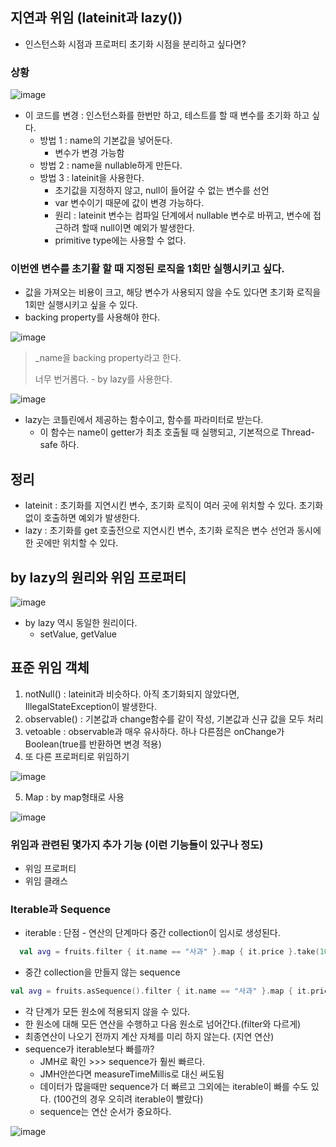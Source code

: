 ## 지연과 위임 (lateinit과 lazy())

+ 인스턴스화 시점과 프로퍼티 초기화 시점을 분리하고 싶다면?

### 상황

![image](https://github.com/HyangKeunChoi/TIL-Today-I-Learned-/assets/49984996/57e083a8-a108-4bf2-b33e-e6ef7aabbfad)

+ 이 코드를 변경 : 인스턴스화를 한번만 하고, 테스트를 할 때 변수를 초기화 하고 싶다.
  - 방법 1 : name의 기본값을 넣어둔다.
    - 변수가 변경 가능함
  - 방법 2 : name을 nullable하게 만든다.
  - 방법 3 : lateinit을 사용한다.
    - 초기값을 지정하지 않고, null이 들어갈 수 없는 변수를 선언
    - var 변수이기 때문에 값이 변경 가능하다.
    - 원리 : lateinit 변수는 컴파일 단계에서 nullable 변수로 바뀌고, 변수에 접근하려 할때 null이면 예외가 발생한다.
    - primitive type에는 사용할 수 없다.
   
### 이번엔 변수를 초기활 할 때 지정된 로직을 1회만 실행시키고 싶다.
+ 값을 가져오는 비용이 크고, 해당 변수가 사용되지 않을 수도 있다면 초기화 로직을 1회만 실행시키고 싶을 수 있다.
+ backing property를 사용해야 한다.

![image](https://github.com/HyangKeunChoi/TIL-Today-I-Learned-/assets/49984996/249d038b-262d-40c6-903f-501d1e44e1fb)

> _name을 backing property라고 한다.
> 
> 너무 번거롭다. - by lazy를 사용한다.

![image](https://github.com/HyangKeunChoi/TIL-Today-I-Learned-/assets/49984996/dbf5aed7-994e-47ff-bff6-c32ac63f03aa)

+ lazy는 코틀린에서 제공하는 함수이고, 함수를 파라미터로 받는다.
  - 이 함수는 name이 getter가 최초 호출될 때 실행되고, 기본적으로 Thread-safe 하다.

## 정리
+ lateinit : 초기화를 지연시킨 변수, 초기화 로직이 여러 곳에 위치할 수 있다. 초기화 없이 호출하면 예외가 발생한다.
+ lazy : 초기화를 get 호출전으로 지연시킨 변수, 초기화 로직은 변수 선언과 동시에 한 곳에만 위치할 수 있다.

## by lazy의 원리와 위임 프로퍼티

![image](https://github.com/HyangKeunChoi/TIL-Today-I-Learned-/assets/49984996/b5a63ee3-7889-440d-bdf9-3f1440a80e60)

+ by lazy 역시 동일한 원리이다.
  - setValue, getValue

## 표준 위임 객체
1. notNull() : lateinit과 비슷하다. 아직 초기화되지 않았다면, IllegalStateException이 발생한다.
2. observable() : 기본값과 change함수를 같이 작성, 기본값과 신규 값을 모두 처리
3. vetoable : observable과 매우 유사하다. 하나 다른점은 onChange가 Boolean(true를 반환하면 변경 적용)
4. 또 다른 프로퍼티로 위임하기

![image](https://github.com/HyangKeunChoi/TIL-Today-I-Learned-/assets/49984996/bef074b8-7d4c-474d-ab4f-dc94a8dfe78c)

5. Map : by map형태로 사용

![image](https://github.com/HyangKeunChoi/TIL-Today-I-Learned-/assets/49984996/01adda34-fe95-4f10-b63e-78cb5c8a75d8)

### 위임과 관련된 몇가지 추가 기능 (이런 기능들이 있구나 정도)
+ 위임 프로퍼티
+ 위임 클래스

### Iterable과 Sequence
+ iterable : 단점 - 연산의 단계마다 중간 collection이 임시로 생성된다.
```kotlin
  val avg = fruits.filter { it.name == "사과" }.map { it.price }.take(10_000).average()
```

+ 중간 collection을 만들지 않는 sequence
```kotlin
val avg = fruits.asSequence().filter { it.name == "사과" }.map { it.price }.take(10_000).average()
```

+ 각 단계가 모든 원소에 적용되지 않을 수 있다.
+ 한 원소에 대해 모든 연산을 수행하고 다음 원소로 넘어간다.(filter와 다르게)
+ 최종연산이 나오기 전까지 계산 자체를 미리 하지 않는다. (지연 연산)
+ sequence가 iterable보다 빠를까?
  - JMH로 확인 >>> sequence가 훨씬 빠르다.
  - JMH안쓴다면 measureTimeMillis로 대신 써도됨
  - 데이터가 많을때만 sequence가 더 빠르고 그외에는 iterable이 빠를 수도 있다. (100건의 경우 오히려 iterable이 빨랐다)
  - sequence는 연산 순서가 중요하다.

![image](https://github.com/HyangKeunChoi/TIL-Today-I-Learned-/assets/49984996/e3a02ac5-2f2c-48fb-b8d7-f391fc383425)

